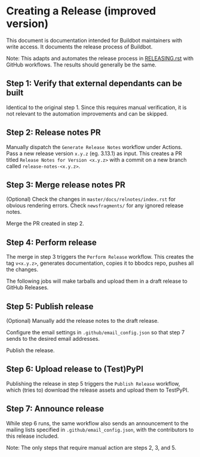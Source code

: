 # Creating a Release (improved version)

This document is documentation intended for Buildbot maintainers with write access.
It documents the release process of Buildbot.

Note: This adapts and automates the release process in [RELEASING.rst](./RELEASING.rst) with GitHub workflows. The results should generally be the same.

## Step 1: Verify that external dependants can be built

Identical to the original step 1. Since this requires manual verification, it is not relevant to the automation improvements and can be skipped.

## Step 2: Release notes PR

Manually dispatch the `Generate Release Notes` workflow under Actions. Pass a new release version `x.y.z` (eg. 3.13.1) as input. This creates a PR titled `Release Notes for Version <x.y.z>` with a commit on a new branch called `release-notes-<x.y.z>`.

## Step 3: Merge release notes PR

(Optional) Check the changes in `master/docs/relnotes/index.rst` for obvious rendering errors. Check `newsfragments/` for any ignored release notes.

Merge the PR created in step 2.

## Step 4: Perform release

The merge in step 3 triggers the `Perform Release` workflow. This creates the tag `v<x.y.z>`, generates documentation, copies it to bbodcs repo, pushes all the changes. 

The following jobs will make tarballs and upload them in a draft release to GitHub Releases. 

## Step 5: Publish release

(Optional) Manually add the release notes to the draft release.

Configure the email settings in `.github/email_config.json` so that step 7 sends to the desired email addresses. 

Publish the release.

## Step 6: Upload release to (Test)PyPI

Publishing the release in step 5 triggers the `Publish Release` workflow, which (tries to) download the release assets and upload them to TestPyPI.

## Step 7: Announce release

While step 6 runs, the same workflow also sends an announcement to the mailing lists specified in `.github/email_config.json`, with the contributors to this release included.

Note: The only steps that require manual action are steps 2, 3, and 5.